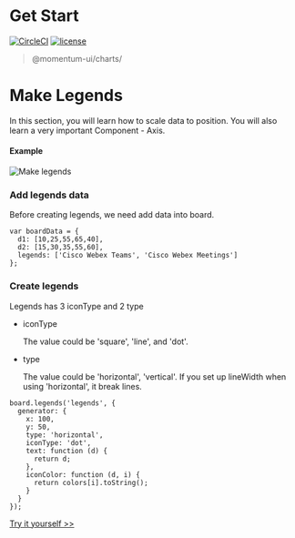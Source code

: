 # Get Start

[![CircleCI](https://img.shields.io/circleci/project/github/momentum-design/momentum-ui/master.svg)](https://circleci.com/gh/momentum-design/momentum-ui/)
[![license](https://img.shields.io/github/license/momentum-design/momentum-ui.svg?color=blueviolet)](https://github.com/momentum-design/momentum-ui/blob/master/charts/LICENSE)

> @momentum-ui/charts/

# Make Legends

In this section, you will learn how to scale data to position. You will also learn a very important Component - Axis.

#### Example

![Make legends](https://screenshot.codepen.io/3315115.WNNLpzp.small.9abe2148-6b4d-4792-81c5-c606200f367f.png)

### Add legends data

Before creating legends, we need add data into board.

```
var boardData = {
  d1: [10,25,55,65,40],
  d2: [15,30,35,55,60],
  legends: ['Cisco Webex Teams', 'Cisco Webex Meetings']
};
```

### Create legends

Legends has 3 iconType and 2 type

+ iconType

	The value could be 'square', 'line', and 'dot'.

+ type

	The value could be 'horizontal', 'vertical'. If you set up lineWidth when using 'horizontal', it break lines.

```
board.legends('legends', {
  generator: {
    x: 100,
    y: 50,
    type: 'horizontal',
    iconType: 'dot',
    text: function (d) {
      return d;
    },
    iconColor: function (d, i) {
      return colors[i].toString();
    }
  }
});
```

[Try it yourself >>](https://codepen.io/arthusliang/pen/WNNLpzp)
